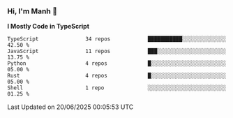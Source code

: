 ### Hi, I'm Manh 👋

<!--START_SECTION:waka-->
**I Mostly Code in TypeScript** 

```text
TypeScript               34 repos            ███████████░░░░░░░░░░░░░░   42.50 % 
JavaScript               11 repos            ███░░░░░░░░░░░░░░░░░░░░░░   13.75 % 
Python                   4 repos             █░░░░░░░░░░░░░░░░░░░░░░░░   05.00 % 
Rust                     4 repos             █░░░░░░░░░░░░░░░░░░░░░░░░   05.00 % 
Shell                    1 repo              ░░░░░░░░░░░░░░░░░░░░░░░░░   01.25 % 
```




 Last Updated on 20/06/2025 00:05:53 UTC
<!--END_SECTION:waka-->

